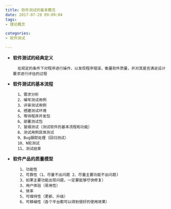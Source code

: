 ```yaml
---
title: 软件测试的基本概念
date: 2017-07-28 09:09:04
tags: 
- 理论概念

categories:
- 软件测试

---
```


+ **软件测试的经典定义**

        在规定的条件下对程序进行操作，以发现程序错误，衡量软件质量，并对其是否满足设计要求进行评估的过程



+ **软件测试的基本流程**

        1、需求分析 
        2、编写测试用例 
        3、评审测试用例 
        4、搭建测试环境 
        5、等待程序开发包 
        6、部署测试包 
        7、冒烟测试（测试软件的基本流程和功能） 
        8、测试用例具体测试 
        9、Bug跟踪处理（回归测试） 
        10、N轮测试 
        11、测试结束


+ **软件产品的质量模型**

         1、功能性 
         2、可靠性（1、尽量不出问题 2、尽量主要功能不出问题) 
         3、如果主要功能出现问题，一定要能够尽快修复） 
         3、用户体验（易用性） 
         4、效率 
         5、可维持性（更新、升级） 
         6、可移植性（各个平台都可以得到很好的使用效果）
          
   